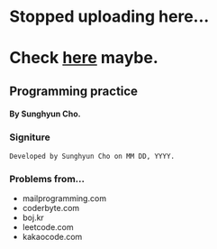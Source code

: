 # Stopped uploading here...
# Check [here](https://github.com/anaclumos/Anxiolytic) maybe.

## Programming practice

#### By Sunghyun Cho.

### Signiture

```
Developed by Sunghyun Cho on MM DD, YYYY.
```

### Problems from...

* mailprogramming.com
* coderbyte.com
* boj.kr
* leetcode.com
* kakaocode.com